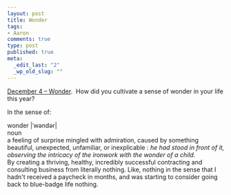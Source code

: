 ```yaml
--- 
layout: post
title: Wonder
tags: 
- Aaron
comments: true
type: post
published: true
meta: 
  _edit_last: "2"
  _wp_old_slug: ""
---
```

<a href="http://www.reverb10.com/december-4-wonder/">December 4 – Wonder</a>.  How did you cultivate a sense of wonder in your life this year?

In the sense of:
<div id="_mcePaste">wonder |ˈwəndər|</div>
<div id="_mcePaste">noun</div>
<div id="_mcePaste">a feeling of surprise mingled with admiration, caused by something beautiful, unexpected, unfamiliar, or inexplicable : <em>he had stood in front of it, observing the intricacy of the ironwork with the wonder of a child.</em></div>
By creating a thriving, healthy, incredibly successful contracting and consulting business from literally nothing. Like, nothing in the sense that I hadn't received a paycheck in months, and was starting to consider going back to blue-badge life nothing.
